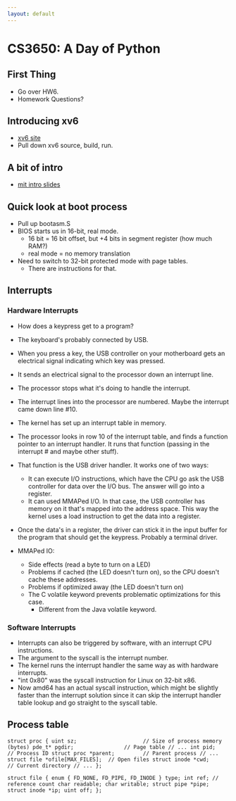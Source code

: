 ```yaml
---
layout: default
---
```


# CS3650: A Day of Python

## First Thing

 - Go over HW6.
 - Homework Questions?

## Introducing xv6

 - [xv6 site](https://pdos.csail.mit.edu/6.828/2014/xv6.html)
 - Pull down xv6 source, build, run.

## A bit of intro

 - [mit intro slides](./mit-x86-slides.pdf)

## Quick look at boot process

 - Pull up bootasm.S
 - BIOS starts us in 16-bit, real mode.
   - 16 bit = 16 bit offset, but +4 bits in segment register (how much RAM?)
   - real mode = no memory translation
 - Need to switch to 32-bit protected mode with page tables.
   - There are instructions for that.

## Interrupts

### Hardware Interrupts

 - How does a keypress get to a program?
 - The keyboard's probably connected by USB.
 - When you press a key, the USB controller on your motherboard gets an electrical signal
   indicating which key was pressed.
 - It sends an electrical signal to the processor down an interrupt line.
 - The processor stops what it's doing to handle the interrupt.
 - The interrupt lines into the processor are numbered. Maybe the interrupt came down line #10. 
 - The kernel has set up an interrupt table in memory.
 - The processor looks in row 10 of the interrupt table, and finds a function pointer to an
   interrupt handler. It runs that function (passing in the interrupt # and maybe other stuff).
 - That function is the USB driver handler. It works one of two ways:
   - It can execute I/O instructions, which have the CPU go ask the USB controller for data
     over the I/O bus. The answer will go into a register.
   - It can used MMAPed I/O. In that case, the USB controller has memory on it that's mapped 
     into the address space. This way the kernel uses a load instruction to get the data into
     a register.
 - Once the data's in a register, the driver can stick it in the input buffer for the program
   that should get the keypress. Probably a terminal driver.

 - MMAPed IO:
   - Side effects (read a byte to turn on a LED)
   - Problems if cached (the LED doesn't turn on), so the CPU doesn't cache these addresses.
   - Problems if optimized away (the LED doesn't turn on)
   - The C volatile keyword prevents problematic optimizations for this case.
     - Different from the Java volatile keyword.

### Software Interrupts

 - Interrupts can also be triggered by software, with an interrupt CPU instructions.
 - The argument to the syscall is the interrupt number.
 - The kernel runs the interrupt handler the same way as with hardware interrupts.
 - "int 0x80" was the syscall instruction for Linux on 32-bit x86.
 - Now amd64 has an actual syscall instruction, which might be slightly faster than the interrupt
   solution since it can skip the interrupt handler table lookup and go straight to the syscall table.

## Process table

`
struct proc {
  uint sz;                     // Size of process memory (bytes)
  pde_t* pgdir;                // Page table
  // ...
  int pid;                     // Process ID
  struct proc *parent;         // Parent process
  // ...
  struct file *ofile[MAX_FILES];  // Open files
  struct inode *cwd;           // Current directory
  // ...
};
`

`
struct file {
  enum { FD_NONE, FD_PIPE, FD_INODE } type;
  int ref; // reference count
  char readable;
  char writable;
  struct pipe *pipe;
  struct inode *ip;
  uint off;
};
`
